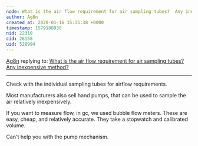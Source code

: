```yaml
---
node: What is the air flow requirement for air sampling tubes?  Any inexpensive method?
author: Ag8n
created_at: 2020-01-16 15:35:38 +0000
timestamp: 1579188938
nid: 22310
cid: 26158
uid: 520994
---
```




[Ag8n](../profile/Ag8n) replying to: [What is the air flow requirement for air sampling tubes?  Any inexpensive method?](../notes/BostonFern/01-14-2020/what-is-the-air-flow-requirement-for-air-sampling-tubes-any-inexpensive-method)

----
Check with the individual sampling tubes for airflow requirements.  

Most manufacturers also sell hand pumps, that can be used to sample the air relatively inexpensively.

If you want to measure flow, in gc, we used bubble flow meters.  These are easy, cheap, and relatively accurate.  They take a stopwatch and calibrated volume. 

Can't help you with the pump mechanism.